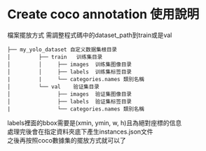 # Create coco annotation 使用說明
檔案擺放方式
需調整程式碼中的dataset_path到train或是val
```
├── my_yolo_dataset 自定义数据集根目录
│         ├── train   训练集目录
│         │     ├── images  训练集图像目录
│         │     ├── labels  训练集标签目录
|         |     └── categories.names 類別名稱
│         └── val    验证集目录
│               ├── images  验证集图像目录
│               ├── labels  验证集标签目录
|               └── categories.names 類別名稱
```            

labels裡面的bbox需要是(xmin, ymin, w, h)且為絕對座標的信息\
處理完後會在指定資料夾底下產生instances.json文件\
之後再按照coco數據集的擺放方式就可以了
